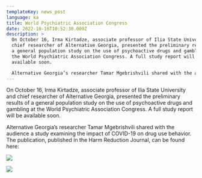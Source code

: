 ```yaml
---
templateKey: news_post
language: ka
title: World Psychiatric Association Congress
date: 2022-10-16T10:52:30.009Z
description: >
  On October 16, Irma Kirtadze, associate professor of Ilia State University and
  chief researcher of Alternative Georgia, presented the preliminary results of
  a general population study on the use of psychoactive drugs and gambling at
  the World Psychiatric Association Congress. A full study report will be
  available soon. 

  Alternative Georgia’s researcher Tamar Mgebrishvili shared with the audience a study examining the impact of COVID-19 on drug use behavior. The publication, published in the Harm Reduction Journal, can be found here:
---
```

On October 16, Irma Kirtadze, associate professor of Ilia State University and chief researcher of Alternative Georgia, presented the preliminary results of a general population study on the use of psychoactive drugs and gambling at the World Psychiatric Association Congress. A full study report will be available soon.

Alternative Georgia’s researcher Tamar Mgebrishvili shared with the audience a study examining the impact of COVID-19 on drug use behavior. The publication, published in the Harm Reduction Journal, can be found here:

![](/media/uploads/kongresi-2.jpg)

![](/media/uploads/kongresi-1.jpg)

</div>